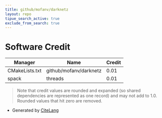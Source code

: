 ```yaml
---
title: github/mofanv/darknetz
layout: repo
tipue_search_active: true
exclude_from_search: true
---
```

# Software Credit

|Manager|Name|Credit|
|-------|----|------|
|CMakeLists.txt|github/mofanv/darknetz|0.01|
|spack|threads|0.01|


> Note that credit values are rounded and expanded (so shared dependencies are represented as one record) and may not add to 1.0. Rounded values that hit zero are removed.


- Generated by [CiteLang](https://github.com/vsoch/citelang)
